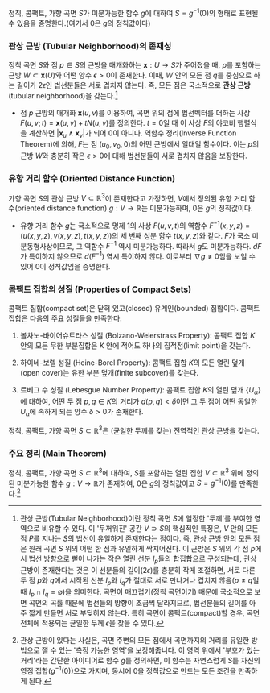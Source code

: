 정칙, 콤팩트, 가향 곡면 $S$가 미분가능한 함수 $g$에 대하여 $S=g^{-1}(0)$의 형태로 표현될 수 있음을 증명한다.(여기서 $0$은 $g$의 정칙값이다)

### 관상 근방 (Tubular Neighborhood)의 존재성

정칙 곡면 $S$와 점 $p \in S$의 근방을 매개화하는 $\mathbf{x}: U \to S$가 주어졌을 때, $p$를 포함하는 근방 $W \subset \mathbf{x}(U)$와 어떤 양수 $\epsilon > 0$이 존재한다. 이때, $W$ 안의 모든 점 $q$를 중심으로 하는 길이가 $2\epsilon$인 법선분들은 서로 겹치지 않는다. 즉, 모든 점은 국소적으로 **관상 근방**(tubular neighborhood)을 갖는다.[^1]

- 점 $p$ 근방의 매개화 $\mathbf{x}(u,v)$를 이용하여, 곡면 위의 점에 법선벡터를 더하는 사상 $F(u,v;t) = \mathbf{x}(u,v) + tN(u,v)$를 정의한다. $t=0$일 때 이 사상 $F$의 야코비 행렬식을 계산하면 $|\mathbf{x}_u \wedge \mathbf{x}_v|$가 되어 $0$이 아니다. 역함수 정리(Inverse Function Theorem)에 의해, $F$는 점 $(u_0, v_0, 0)$의 어떤 근방에서 일대일 함수이다. 이는 $p$의 근방 $W$와 충분히 작은 $\epsilon > 0$에 대해 법선분들이 서로 겹치지 않음을 보장한다.

### 유향 거리 함수 (Oriented Distance Function)

가향 곡면 $S$의 관상 근방 $V \subset \mathbb{R}^3$이 존재한다고 가정하면, $V$에서 정의된 유향 거리 함수(oriented distance function) $g: V \to \mathbb{R}$는 미분가능하며, $0$은 $g$의 정칙값이다. 

- 유향 거리 함수 $g$는 국소적으로 명제 1의 사상 $F(u,v,t)$의 역함수 $F^{-1}(x,y,z) = (u(x,y,z), v(x,y,z), t(x,y,z))$의 세 번째 성분 함수 $t(x,y,z)$와 같다. $F$가 국소 미분동형사상이므로, 그 역함수 $F^{-1}$ 역시 미분가능하다. 따라서 $g$도 미분가능하다. $dF$가 특이하지 않으므로 $d(F^{-1})$ 역시 특이하지 않다. 이로부터 $\nabla g \neq 0$임을 보일 수 있어 $0$이 정칙값임을 증명한다.

### 콤팩트 집합의 성질 (Properties of Compact Sets)

콤팩트 집합(compact set)은 닫혀 있고(closed) 유계인(bounded) 집합이다.  콤팩트 집합은 다음의 주요 성질들을 만족한다.

1.  볼차노-바이어슈트라스 성질 (Bolzano-Weierstrass Property): 콤팩트 집합 $K$ 안의 모든 무한 부분집합은 $K$ 안에 적어도 하나의 집적점(limit point)을 갖는다. 

2.  하이네-보렐 성질 (Heine-Borel Property): 콤팩트 집합 $K$의 모든 열린 덮개(open cover)는 유한 부분 덮개(finite subcover)를 갖는다. 

3.  르베그 수 성질 (Lebesgue Number Property): 콤팩트 집합 $K$의 열린 덮개 $\{U_\alpha\}$에 대하여, 어떤 두 점 $p,q \in K$의 거리가 $d(p,q) < \delta$이면 그 두 점이 어떤 동일한 $U_\alpha$에 속하게 되는 양수 $\delta > 0$가 존재한다. 

정칙, 콤팩트, 가향 곡면 $S \subset \mathbb{R}^3$은 (균일한 두께를 갖는) 전역적인 관상 근방을 갖는다. 

### 주요 정리 (Main Theorem)

정칙, 콤팩트, 가향 곡면 $S \subset \mathbb{R}^3$에 대하여, $S$를 포함하는 열린 집합 $V \subset \mathbb{R}^3$ 위에 정의된 미분가능한 함수 $g: V \to \mathbb{R}$가 존재하여, $0$은 $g$의 정칙값이고 $S = g^{-1}(0)$를 만족한다.[^2]

[^1]: 관상 근방(Tubular Neighborhood)이란 정칙 곡면 $S$에 일정한 '두께'를 부여한 영역으로 비유할 수 있다. 이 '두꺼워진' 공간 $V \supset S$의 핵심적인 특징은, $V$ 안의 모든 점 $P$를 지나는 $S$의 법선이 유일하게 존재한다는 점이다. 즉, 관상 근방 안의 모든 점은 원래 곡면 $S$ 위의 어떤 한 점과 유일하게 짝지어진다. 이 근방은 $S$ 위의 각 점 $p$에서 법선 방향으로 뻗어 나가는 작은 열린 선분 $I_p$들의 합집합으로 구성되는데, 관상 근방이 존재한다는 것은 이 선분들의 길이($2\epsilon$)를 충분히 작게 조절하면, 서로 다른 두 점 $p$와 $q$에서 시작된 선분 $I_p$와 $I_q$가 절대로 서로 만나거나 겹치지 않음($p \neq q$일 때 $I_p \cap I_q = \emptyset$)을 의미한다. 곡면이 매끄럽기(정칙 곡면이기) 때문에 국소적으로 보면 곡면의 곡률 때문에 법선들의 방향이 조금씩 달라지므로, 법선분들의 길이를 아주 짧게 만들면 서로 부딪히지 않는다. 특히 곡면이 콤팩트(compact)할 경우, 곡면 전체에 적용되는 균일한 두께 $\epsilon$을 찾을 수 있다.  
[^2]: 관상 근방이 있다는 사실은, 곡면 주변의 모든 점에서 곡면까지의 거리를 유일한 방법으로 잴 수 있는 '측정 가능한 영역'을 보장해줍니다. 이 영역 위에서 '부호가 있는 거리'라는 간단한 아이디어로 함수 $g$를 정의하면, 이 함수는 자연스럽게 $S$를 자신의 영점 집합($g^{−1}(0)$)으로 가지며, 동시에 $0$을 정칙값으로 만드는 모든 조건을 만족하게 된다.